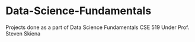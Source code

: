 # Data-Science-Fundamentals
Projects done as a part of Data Science Fundamentals CSE 519 Under Prof. Steven Skiena
